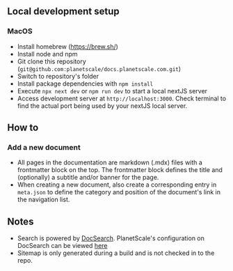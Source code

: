 ## Local development setup

### MacOS

- Install homebrew (https://brew.sh/)
- Install node and npm
- Git clone this repository (`git@github.com:planetscale/docs.planetscale.com.git`)
- Switch to repository's folder
- Install package dependencies with `npm install`
- Execute `npx next dev` or `npm run dev` to start a local nextJS server
- Access development server at `http://localhost:3000`. Check terminal to find the actual port being used by your nextJS local server.

## How to

### Add a new document

- All pages in the documentation are markdown (.mdx) files with a frontmatter block on the top. The frontmatter block defines the title and (optionally) a subtitle and/or banner for the page.
- When creating a new document, also create a corresponding entry in `meta.json` to define the category and position of the document's link in the navigation list.

## Notes

- Search is powered by [DocSearch](https://docsearch.algolia.com/). PlanetScale's configuration on DocSearch can be viewed [here](https://github.com/algolia/docsearch-configs/blob/master/configs/planetscale.json)
- Sitemap is only generated during a build and is not checked in to the repo.
